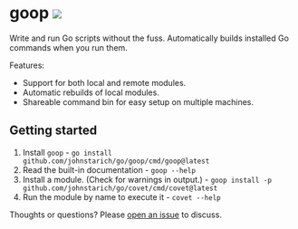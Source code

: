 # goop <a href="https://johnstarich.com/go/goop"><img src="https://img.shields.io/badge/gopages-reference-%235272B4" /></a>

Write and run Go scripts without the fuss. Automatically builds installed Go commands when you run them.

Features:
* Support for both local and remote modules.
* Automatic rebuilds of local modules.
* Shareable command bin for easy setup on multiple machines.

## Getting started

1. Install `goop` - `go install github.com/johnstarich/go/goop/cmd/goop@latest`
2. Read the built-in documentation - `goop --help`
3. Install a module. (Check for warnings in output.) - `goop install -p github.com/johnstarich/go/covet/cmd/covet@latest`
4. Run the module by name to execute it - `covet --help`

Thoughts or questions? Please [open an issue](https://github.com/JohnStarich/go/issues/new) to discuss.
